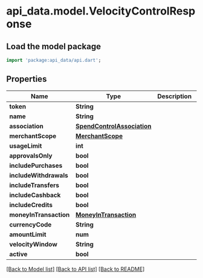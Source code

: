 # api_data.model.VelocityControlResponse

## Load the model package
```dart
import 'package:api_data/api.dart';
```

## Properties
Name | Type | Description | Notes
------------ | ------------- | ------------- | -------------
**token** | **String** |  | [optional] 
**name** | **String** |  | [optional] 
**association** | [**SpendControlAssociation**](SpendControlAssociation.md) |  | [optional] 
**merchantScope** | [**MerchantScope**](MerchantScope.md) |  | [optional] 
**usageLimit** | **int** |  | [optional] 
**approvalsOnly** | **bool** |  | [optional] 
**includePurchases** | **bool** |  | [optional] 
**includeWithdrawals** | **bool** |  | [optional] 
**includeTransfers** | **bool** |  | [optional] 
**includeCashback** | **bool** |  | [optional] 
**includeCredits** | **bool** |  | [optional] 
**moneyInTransaction** | [**MoneyInTransaction**](MoneyInTransaction.md) |  | [optional] 
**currencyCode** | **String** |  | 
**amountLimit** | **num** |  | 
**velocityWindow** | **String** |  | 
**active** | **bool** |  | [optional] 

[[Back to Model list]](../README.md#documentation-for-models) [[Back to API list]](../README.md#documentation-for-api-endpoints) [[Back to README]](../README.md)


